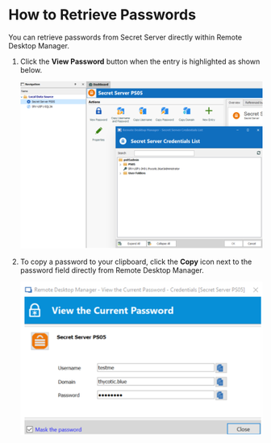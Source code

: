 [title]: # (Retrieve Passwords)
[tags]: # (passwords)
[priority]: # (102)
# How to Retrieve Passwords

You can retrieve passwords from Secret Server directly within Remote Desktop
Manager.

1. Click the **View Password** button when the entry is highlighted as shown
    below.

   ![](images/ab03e9f916bb27d75d4cd716acf6814f.png)
1. To copy a password to your clipboard, click the **Copy** icon next to the
    password field directly from Remote Desktop Manager.

   ![](images/5078177d0cdda994c734298adf13dfb6.png)